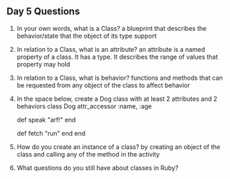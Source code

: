 ## Day 5 Questions

1. In your own words, what is a Class?
a blueprint that describes the behavior/state that the object of its type support
1. In relation to a Class, what is an attribute?
an attribute is a named property of a class. It has a type. It describes the range of values that property may hold
1. In relation to a Class, what is behavior?
functions and methods that can be requested from any object of the class to affect behavior
1. In the space below, create a Dog class with at least 2 attributes and 2 behaviors
 class Dog
   attr_accessor :name, :age  

   def speak
    "arf!"
   end

   def fetch
    "run"
   end
 end
   
1. How do you create an instance of a class?
by creating an object of the class and calling any of the method in the activity
1. What questions do you still have about classes in Ruby?
